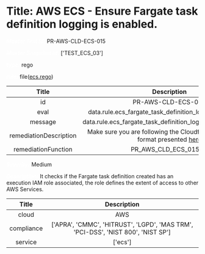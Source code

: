 



# Title: AWS ECS - Ensure Fargate task definition logging is enabled.


***<font color="white">Master Test Id:</font>*** PR-AWS-CLD-ECS-015

***<font color="white">Master Snapshot Id:</font>*** ['TEST_ECS_03']

***<font color="white">type:</font>*** rego

***<font color="white">rule:</font>*** file([ecs.rego])  
  
  
  
  

|Title|Description|
| :---: | :---: |
|id|PR-AWS-CLD-ECS-015|
|eval|data.rule.ecs_fargate_task_definition_logging_is_enabled|
|message|data.rule.ecs_fargate_task_definition_logging_is_enabled_err|
|remediationDescription|Make sure you are following the Cloudformation template format presented <a href='https://boto3.amazonaws.com/v1/documentation/api/latest/reference/services/ecs.html#ECS.Client.describe_task_definition' target='_blank'>here</a>|
|remediationFunction|PR_AWS_CLD_ECS_015.py|


***<font color="white">Severity:</font>*** Medium

***<font color="white">Description:</font>*** It checks if the Fargate task definition created has an execution IAM role associated, the role defines the extent of access to other AWS Services.  
  
  

|Title|Description|
| :---: | :---: |
|cloud|AWS|
|compliance|['APRA', 'CMMC', 'HITRUST', 'LGPD', 'MAS TRM', 'PCI-DSS', 'NIST 800', 'NIST SP']|
|service|['ecs']|



[ecs.rego]: https://github.com/prancer-io/prancer-compliance-test/tree/master/aws/cloud/ecs.rego
